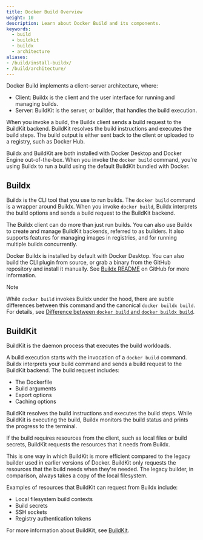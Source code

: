 ```yaml
---
title: Docker Build Overview
weight: 10
description: Learn about Docker Build and its components.
keywords:
  - build
  - buildkit
  - buildx
  - architecture
aliases:
- /build/install-buildx/
- /build/architecture/
---
```


Docker Build implements a client-server architecture, where:

- Client: Buildx is the client and the user interface for running and managing builds.
- Server: BuildKit is the server, or builder, that handles the build execution.

When you invoke a build, the Buildx client sends a build request to the
BuildKit backend. BuildKit resolves the build instructions and executes the
build steps. The build output is either sent back to the client or uploaded to
a registry, such as Docker Hub.

Buildx and BuildKit are both installed with Docker Desktop and Docker Engine
out-of-the-box. When you invoke the `docker build` command, you're using Buildx
to run a build using the default BuildKit bundled with Docker.

## Buildx

Buildx is the CLI tool that you use to run builds. The `docker build` command
is a wrapper around Buildx. When you invoke `docker build`, Buildx interprets
the build options and sends a build request to the BuildKit backend.

The Buildx client can do more than just run builds. You can also use Buildx to
create and manage BuildKit backends, referred to as builders. It also supports
features for managing images in registries, and for running multiple builds
concurrently.

Docker Buildx is installed by default with Docker Desktop. You can also build
the CLI plugin from source, or grab a binary from the GitHub repository and
install it manually. See [Buildx README](https://github.com/docker/buildx#manual-download)
on GitHub for more information.

> [!NOTE]
> While `docker build` invokes Buildx under the hood, there are subtle
> differences between this command and the canonical `docker buildx build`.
> For details, see [Difference between `docker build` and `docker buildx build`](../builders/_index.md#difference-between-docker-build-and-docker-buildx-build).

## BuildKit

BuildKit is the daemon process that executes the build workloads.

A build execution starts with the invocation of a `docker build` command.
Buildx interprets your build command and sends a build request to the BuildKit
backend. The build request includes:

- The Dockerfile
- Build arguments
- Export options
- Caching options

BuildKit resolves the build instructions and executes the build steps. While
BuildKit is executing the build, Buildx monitors the build status and prints
the progress to the terminal.

If the build requires resources from the client, such as local files or build
secrets, BuildKit requests the resources that it needs from Buildx.

This is one way in which BuildKit is more efficient compared to the legacy
builder used in earlier versions of Docker. BuildKit only requests the
resources that the build needs when they're needed. The legacy builder, in
comparison, always takes a copy of the local filesystem.

Examples of resources that BuildKit can request from Buildx include:

- Local filesystem build contexts
- Build secrets
- SSH sockets
- Registry authentication tokens

For more information about BuildKit, see [BuildKit](/manuals/build/buildkit/_index.md).
